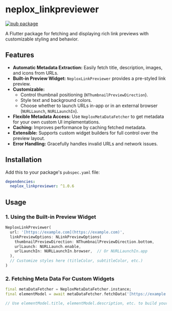 # neplox_linkpreviewer

[![pub package](https://img.shields.io/pub/v/neplox_linkpreviewer.svg)](https://pub.dev/packages/neplox_linkpreviewer)

A Flutter package for fetching and displaying rich link previews with customizable styling and behavior. 

## Features

- **Automatic Metadata Extraction:** Easily fetch title, description, images, and icons from URLs.
- **Built-in Preview Widget:** `NeploxLinkPreviewer` provides a pre-styled link preview.
- **Customizable:**
    - Control thumbnail positioning (`NThumbnailPreviewDirection`).
    - Style text and background colors.
    - Choose whether to launch URLs in-app or in an external browser (`NURLLaunch`, `NURLLaunchIn`).
- **Flexible Metadata Access:** Use `NeploxMetaDataFetcher` to get metadata for your own custom UI implementations.
- **Caching:** Improves performance by caching fetched metadata.
- **Extensible:** Supports custom widget builders for full control over the preview layout.
- **Error Handling:** Gracefully handles invalid URLs and network issues.

## Installation

Add this to your package's `pubspec.yaml` file:

```yaml
dependencies:
  neplox_linkpreviewer: ^1.0.6

``````
## Usage
### 1. Using the Built-in Preview Widget

```dart
NeploxLinkPreviewer(
  url: '[https://example.com](https://example.com)',
  linkPreviewOptions: NLinkPreviewOptions(
    thumbnailPreviewDirection: NThumbnailPreviewDirection.bottom, 
    urlLaunch: NURLLaunch.enable,
    urlLaunchIn: NURLLaunchIn.browser,  // Or NURLLaunchIn.app
  ),
  // Customize styles here (titleColor, subtitleColor, etc.)
)

``````
### 2. Fetching Meta Data For Custom Widgets

```dart
final metaDataFetcher = NeploxMetaDataFetcher.instance;
final elementModel = await metaDataFetcher.fetchData('[https://example.com](https://example.com)');

// Use elementModel.title, elementModel.description, etc. to build your own UI.